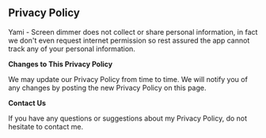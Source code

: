 ## Privacy Policy

Yami - Screen dimmer does not collect or share personal information, in fact we don't even request internet permission so rest assured the app cannot track any of your personal information.

**Changes to This Privacy Policy**

We may update our Privacy Policy from time to time. We will notify you of any changes by posting the new Privacy Policy on this page.

**Contact Us**

If you have any questions or suggestions about my Privacy Policy, do not hesitate to contact me.
